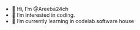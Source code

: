 - 👋 Hi, I’m @Areeba24ch
- 👀 I’m interested in coding.
- 🌱 I’m currently learning in codelab software house


<!---
Areeba24ch/Areeba24ch is a ✨ special ✨ repository because its `README.md` (this file) appears on your GitHub profile.
You can click the Preview link to take a look at your changes.
--->
